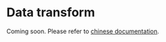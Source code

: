 # Data transform

Coming soon. Please refer to [chinese documentation](https://mmengine.readthedocs.io/zh_CN/latest/tutorials/data_transform.html).
